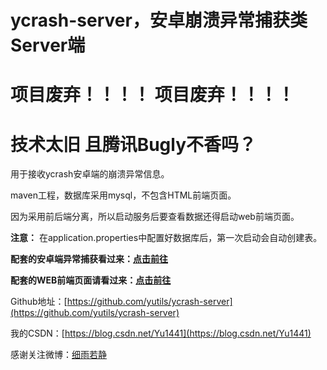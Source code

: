 # ycrash-server，安卓崩溃异常捕获类Server端

# 项目废弃！！！！   项目废弃！！！！

# 技术太旧 且腾讯Bugly不香吗？  


用于接收ycrash安卓端的崩溃异常信息。


maven工程，数据库采用mysql，不包含HTML前端页面。

因为采用前后端分离，所以启动服务后要查看数据还得启动web前端页面。

**注意：** 在application.properties中配置好数据库后，第一次启动会自动创建表。

**配套的安卓端异常捕获看过来：[点击前往](https://github.com/yutils/ycrash)**

**配套的WEB前端页面请看过来：[点击前往](https://github.com/yutils/ycrash-web)**



Github地址：[https://github.com/yutils/ycrash-server](https://github.com/yutils/ycrash-server)

我的CSDN：[https://blog.csdn.net/Yu1441](https://blog.csdn.net/Yu1441)

感谢关注微博：[细雨若静](https://weibo.com/32005200)
